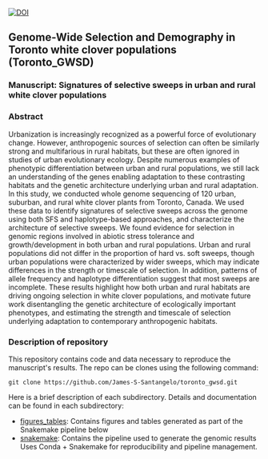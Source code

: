 [![DOI](https://zenodo.org/badge/DOI/10.5281/zenodo.14014248.svg)](https://doi.org/10.5281/zenodo.14014248)

## Genome-Wide Selection and Demography in Toronto white clover populations (Toronto_GWSD) 

### Manuscript: Signatures of selective sweeps in urban and rural white clover populations

### Abstract

Urbanization is increasingly recognized as a powerful force of evolutionary
change. However, anthropogenic sources of selection can often be similarly
strong and multifarious in rural habitats, but these are often ignored in
studies of urban evolutionary ecology. Despite numerous examples of phenotypic
differentiation between urban and rural populations, we still lack an
understanding of the genes enabling adaptation to these contrasting habitats
and the  genetic architecture underlying urban and rural adaptation. In this
study, we conducted whole genome sequencing of 120 urban, suburban, and rural
white clover plants from Toronto, Canada. We used these data to identify
signatures of selective sweeps across the genome using both SFS and
haplotype-based approaches, and characterize the architecture of selective
sweeps. We found evidence for selection in genomic regions involved in abiotic
stress tolerance and growth/development in both urban and rural populations.
Urban and rural populations did not differ in the proportion of hard vs. soft
sweeps, though urban populations were characterized by wider sweeps, which may
indicate differences in the strength or timescale of selection. In addition,
patterns of allele frequency and haplotype differentiation suggest that most
sweeps are incomplete. These results highlight how both urban and rural
habitats are driving ongoing selection in white clover populations, and
motivate future work disentangling the genetic architecture of ecologically
important phenotypes, and estimating the strength and timescale of selection
underlying adaptation to contemporary anthropogenic habitats.

### Description of repository

This repository contains code and data necessary to reproduce the manuscript's
results. The repo can be clones using the following command:

`git clone https://github.com/James-S-Santangelo/toronto_gwsd.git`

Here is a brief description of each subdirectory. Details and documentation can
be found in each subdirectory:

- [figures_tables](./figures_tables): Contains figures and tables generated as
  part of the Snakemake pipeline below
- [snakemake](./snakemake): Contains the pipeline used to generate the genomic
  results Uses Conda + Snakemake for reproducibility and pipeline management. 
